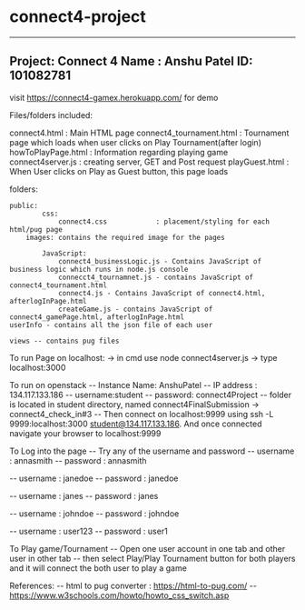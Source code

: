 # connect4-project
 
---------------------------
Project: Connect 4
Name : Anshu Patel
ID: 101082781
---------------------------
visit https://connect4-gamex.herokuapp.com/ for demo

Files/folders included:

 connect4.html			: Main HTML page
 connect4_tournament.html	: Tournament page which loads when user clicks on Play Tournament(after login)
 howToPlayPage.html		: Information regarding playing game
 connect4server.js		: creating server, GET and Post request
 playGuest.html 		: When User clicks on Play as Guest button, this page loads

 folders:
	
  	public:
    		css:
      			connect4.css			: placement/styling for each html/pug page
 		images: contains the required image for the pages
    
    		JavaScript:
      			connect4_businessLogic.js - Contains JavaScript of business logic which runs in node.js console
      			connecct4_tournamnet.js - contains JavaScript of connect4_tournament.html
      			connect4.js - Contains JavaScript of connect4.html, afterlogInPage.html
      			createGame.js - contains JavaScript of connect4_gamePage.html, afterlogInPage.html
  	userInfo - contains all the json file of each user

  	views -- contains pug files

To run Page on localhost:
-> in cmd use node connect4server.js
-> type localhost:3000

To run on openstack
 -- Instance Name: AnshuPatel
 -- IP address : 134.117.133.186
 -- username:student
 -- password: connect4Project
 -- folder is located in student directory, named connect4FinalSubmission -> connect4_check_in#3
 -- Then connect on localhost:9999 using ssh -L 9999:localhost:3000 student@134.117.133.186. And once connected navigate your browser to localhost:9999

To Log into the page
 -- Try any of the username and password
 -- username : annasmith
 -- password : annasmith

 -- username : janedoe
 -- password : janedoe

 -- username : janes
 -- password : janes

 -- username : johndoe
 -- password : johndoe

 -- username : user123
 -- password : user1

To Play game/Tournament
-- Open one user account in one tab and other user in other tab
-- then select Play/Play Tournament button for both players and it will connect the both user to play a game


References:
-- html to pug converter : https://html-to-pug.com/
-- https://www.w3schools.com/howto/howto_css_switch.asp
